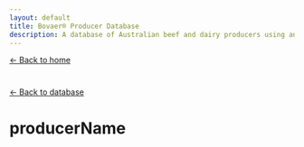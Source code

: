 ```yaml
---
layout: default
title: Bovaer® Producer Database
description: A database of Australian beef and dairy producers using and not using Bovaer®
---
```


[← Back to home](https://lachlanwintourzg.github.io/bovaer-producer-database/)
# 
[← Back to database](https://lachlanwintourzg.github.io/bovaer-producer-database/database-home)

# producerName

